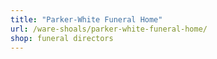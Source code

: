 ```yaml
---
title: "Parker-White Funeral Home"
url: /ware-shoals/parker-white-funeral-home/
shop: funeral directors
---
```

